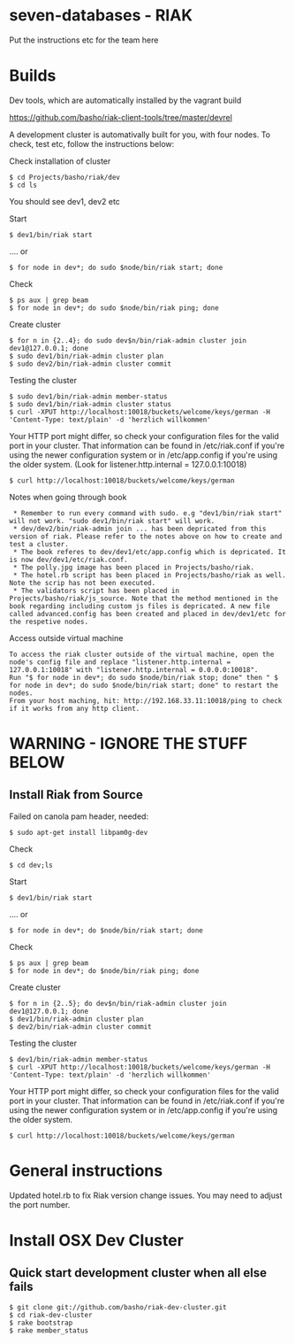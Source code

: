 # seven-databases - RIAK

Put the instructions etc for the team here

# Builds

Dev tools, which are automatically installed by the vagrant build

https://github.com/basho/riak-client-tools/tree/master/devrel

A development cluster is automativally built for you, with four nodes. To check, test etc, follow the instructions below:

Check installation of cluster
```
$ cd Projects/basho/riak/dev
$ cd ls
```
You should see dev1, dev2 etc

Start
```
$ dev1/bin/riak start
```
…. or
```
$ for node in dev*; do sudo $node/bin/riak start; done
```

Check
```
$ ps aux | grep beam
$ for node in dev*; do sudo $node/bin/riak ping; done
```

Create cluster
```
$ for n in {2..4}; do sudo dev$n/bin/riak-admin cluster join dev1@127.0.0.1; done
$ sudo dev1/bin/riak-admin cluster plan
$ sudo dev2/bin/riak-admin cluster commit
```

Testing the cluster
```
$ sudo dev1/bin/riak-admin member-status
$ sudo dev1/bin/riak-admin cluster status
$ curl -XPUT http://localhost:10018/buckets/welcome/keys/german -H 'Content-Type: text/plain' -d 'herzlich willkommen'
```

Your HTTP port might differ, so check your configuration files for the valid port in your cluster. That information can be found in /etc/riak.conf if you're using the newer configuration system or in /etc/app.config if you're using the older system. (Look for listener.http.internal = 127.0.0.1:10018)
```
$ curl http://localhost:10018/buckets/welcome/keys/german
```

Notes when going through book
```
 * Remember to run every command with sudo. e.g "dev1/bin/riak start" will not work. "sudo dev1/bin/riak start" will work.
 * dev/dev2/bin/riak-admin join ... has been depricated from this version of riak. Please refer to the notes above on how to create and test a cluster.
 * The book referes to dev/dev1/etc/app.config which is depricated. It is now dev/dev1/etc/riak.conf.
 * The polly.jpg image has been placed in Projects/basho/riak.
 * The hotel.rb script has been placed in Projects/basho/riak as well. Note the scrip has not been executed.
 * The validators script has been placed in Projects/basho/riak/js_source. Note that the method mentioned in the book regarding including custom js files is depricated. A new file called advanced.config has been created and placed in dev/dev1/etc for the respetive nodes.
```

Access outside virtual machine
```
To access the riak cluster outside of the virtual machine, open the node's config file and replace "listener.http.internal = 127.0.0.1:10018" with "listener.http.internal = 0.0.0.0:10018".
Run "$ for node in dev*; do sudo $node/bin/riak stop; done" then " $ for node in dev*; do sudo $node/bin/riak start; done" to restart the nodes.
From your host maching, hit: http://192.168.33.11:10018/ping to check if it works from any http client. 
```


# WARNING - IGNORE THE STUFF BELOW

## Install Riak from Source
Failed on canola pam header, needed:
```
$ sudo apt-get install libpam0g-dev
```


Check
```
$ cd dev;ls
```

Start
```
$ dev1/bin/riak start
```
…. or
```
$ for node in dev*; do $node/bin/riak start; done
```

Check
```
$ ps aux | grep beam
$ for node in dev*; do $node/bin/riak ping; done
```

Create cluster
```
$ for n in {2..5}; do dev$n/bin/riak-admin cluster join dev1@127.0.0.1; done
$ dev1/bin/riak-admin cluster plan
$ dev2/bin/riak-admin cluster commit
```

Testing the cluster
```
$ dev1/bin/riak-admin member-status
$ curl -XPUT http://localhost:10018/buckets/welcome/keys/german -H 'Content-Type: text/plain' -d 'herzlich willkommen'
```

Your HTTP port might differ, so check your configuration files for the valid port in your cluster. That information can be found in /etc/riak.conf if you're using the newer configuration system or in /etc/app.config if you're using the older system.
```
$ curl http://localhost:10018/buckets/welcome/keys/german
```

# General instructions

Updated hotel.rb to fix Riak version change issues. You may need to adjust the port number.

# Install OSX Dev Cluster
## Quick start development cluster when all else fails
```
$ git clone git://github.com/basho/riak-dev-cluster.git
$ cd riak-dev-cluster
$ rake bootstrap
$ rake member_status
```